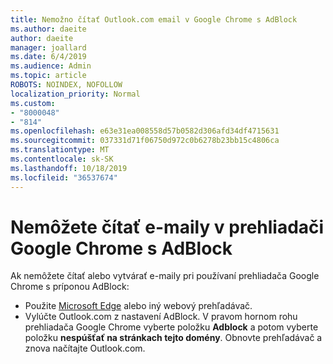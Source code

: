 ```yaml
---
title: Nemožno čítať Outlook.com email v Google Chrome s AdBlock
ms.author: daeite
author: daeite
manager: joallard
ms.date: 6/4/2019
ms.audience: Admin
ms.topic: article
ROBOTS: NOINDEX, NOFOLLOW
localization_priority: Normal
ms.custom:
- "8000048"
- "814"
ms.openlocfilehash: e63e31ea008558d57b0582d306afd34df4715631
ms.sourcegitcommit: 037331d71f06750d972c0b6278b23bb15c4806ca
ms.translationtype: MT
ms.contentlocale: sk-SK
ms.lasthandoff: 10/18/2019
ms.locfileid: "36537674"
---
```

# <a name="cant-read-email-in-google-chrome-with-adblock"></a>Nemôžete čítať e-maily v prehliadači Google Chrome s AdBlock

Ak nemôžete čítať alebo vytvárať e-maily pri používaní prehliadača Google Chrome s príponou AdBlock:

- Použite [Microsoft Edge](https://go.microsoft.com/fwlink/p/?linkid=2001503&amp;clcid=0x409) alebo iný webový prehľadávač.
- Vylúčte Outlook.com z nastavení AdBlock. V pravom hornom rohu prehliadača Google Chrome vyberte položku **Adblock** a potom vyberte položku **nespúšťať na stránkach tejto domény**. Obnovte prehľadávač a znova načítajte Outlook.com.